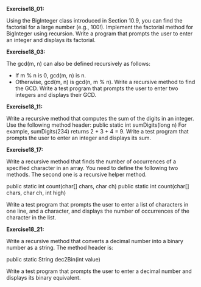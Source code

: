 **Exercise18_01:**

Using the BigInteger class introduced in Section 10.9, you can find the factorial for a large number (e.g., 100!). Implement the 
factorial method for BigInteger using recursion. Write a program that prompts the user to enter an integer and displays its factorial.

**Exercise18_03:**

The gcd(m, n) can also be defined recursively as follows:
- If m % n is 0, gcd(m, n) is n.
- Otherwise, gcd(m, n) is gcd(n, m % n).
Write a recursive method to find the GCD. Write a test program that prompts the user to enter two integers and displays their GCD.

**Exercise18_11:**

Write a recursive method that computes the sum of the digits in an integer. Use the following method header:
public static int sumDigits(long n)
For example, sumDigits(234) returns 2 + 3 + 4 = 9. Write a test program that prompts the user to enter an integer and displays its sum.

**Exercise18_17:**

Write a recursive method that finds the number of occurrences of a specified character in an array. You need to define the following two methods. The second one is a recursive helper method.

public static int count(char[] chars, char ch)
public static int count(char[] chars, char ch, int high) 

Write a test program that prompts the user to enter a list of characters in one line, and a character, and displays the number of occurrences of the character in the list.

**Exercise18_21:**

Write a recursive method that converts a decimal number into a binary number as a string. The method header is:

public static String dec2Bin(int value) 

Write a test program that prompts the user to enter a decimal number and displays its binary equivalent.
